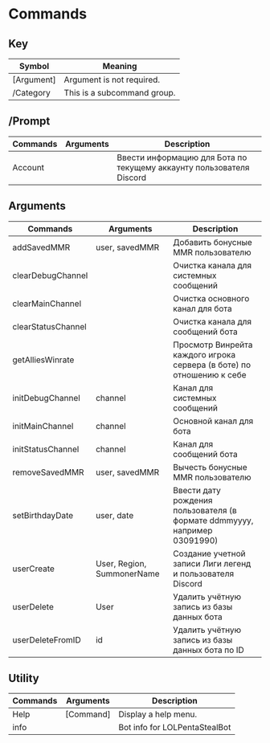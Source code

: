 # Commands

## Key 
| Symbol      | Meaning                        |
|-------------|--------------------------------|
| [Argument]  | Argument is not required.      |
| /Category   | This is a subcommand group.    |

## /Prompt
| Commands | Arguments | Description                                                          |
|----------|-----------|----------------------------------------------------------------------|
| Account  |           | Ввести информацию для Бота по текущему аккаунту пользователя Discord |

## Arguments
| Commands           | Arguments                  | Description                                                               |
|--------------------|----------------------------|---------------------------------------------------------------------------|
| addSavedMMR        | user, savedMMR             | Добавить бонусные MMR пользователю                                        |
| clearDebugChannel  |                            | Очистка канала для системных сообщений                                    |
| clearMainChannel   |                            | Очистка основного канал для бота                                          |
| clearStatusChannel |                            | Очистка канала для сообщений бота                                         |
| getAlliesWinrate   |                            | Просмотр Винрейта каждого игрока сервера (в боте) по отношению к себе     |
| initDebugChannel   | channel                    | Канал для системных сообщений                                             |
| initMainChannel    | channel                    | Основной канал для бота                                                   |
| initStatusChannel  | channel                    | Канал для сообщений бота                                                  |
| removeSavedMMR     | user, savedMMR             | Вычесть бонусные MMR пользователю                                         |
| setBirthdayDate    | user, date                 | Ввести дату рождения пользователя (в формате ddmmyyyy, например 03091990) |
| userCreate         | User, Region, SummonerName | Создание учетной записи Лиги легенд и пользователя Discord                |
| userDelete         | User                       | Удалить учётную запись из базы данных бота                                |
| userDeleteFromID   | id                         | Удалить учётную запись из базы данных бота по ID                          |

## Utility
| Commands | Arguments | Description                   |
|----------|-----------|-------------------------------|
| Help     | [Command] | Display a help menu.          |
| info     |           | Bot info for LOLPentaStealBot |

